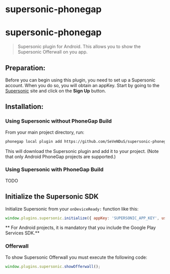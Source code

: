 supersonic-phonegap
===================

# supersonic-phonegap

> Supersonic plugin for Android. This allows you to show the Supersonic Offerwall on you app.

## Preparation:
Before you can begin using this plugin, you need to set up a Supersonic account. When you do so, you will obtain an appKey. Start by going to the [Supersonic](http://www.supersonicads.com/) site and click on the **Sign Up** button.

## Installation:

### Using Supersonic without PhoneGap Build

From your main project directory, run:

```bash
phonegap local plugin add https://github.com/SeVeNDuS/supersonic-phonegap
```

This will download the Supersonic plugin and add it to your project. (Note that only Android PhoneGap projects are supported.)

### Using Supersonic with PhoneGap Build

TODO

## Initialize the Supersonic SDK

Initialize Supersonic from your `onDeviceReady:` function like this:

```javascript
window.plugins.supersonic.initialize({ appKey: 'SUPERSONIC_APP_KEY', userId: 'APP_USERID' });
```

** For Android projects, it is mandatory that you include the Google Play Services SDK.**

### Offerwall

To show Supersonic Offerwall you must execute the following code:

```javascript
window.plugins.supersonic.showOfferwall();
```
